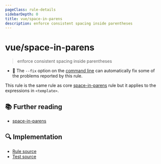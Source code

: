 ```yaml
---
pageClass: rule-details
sidebarDepth: 0
title: vue/space-in-parens
description: enforce consistent spacing inside parentheses
---
```

# vue/space-in-parens
> enforce consistent spacing inside parentheses

- :wrench: The `--fix` option on the [command line](https://eslint.org/docs/user-guide/command-line-interface#fixing-problems) can automatically fix some of the problems reported by this rule.

This rule is the same rule as core [space-in-parens] rule but it applies to the expressions in `<template>`.

## :books: Further reading

- [space-in-parens]

[space-in-parens]: https://eslint.org/docs/rules/space-in-parens

## :mag: Implementation

- [Rule source](https://github.com/vuejs/eslint-plugin-vue/blob/master/lib/rules/space-in-parens.js)
- [Test source](https://github.com/vuejs/eslint-plugin-vue/blob/master/tests/lib/rules/space-in-parens.js)

